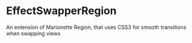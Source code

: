 EffectSwapperRegion
===================

An extension of Marionette Region, that uses CSS3 for smooth transitions when swapping views
